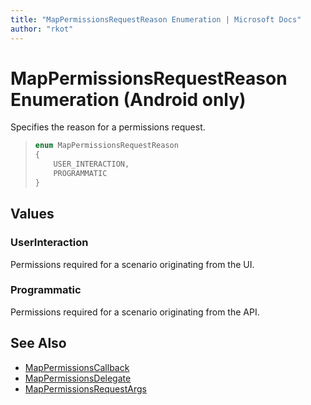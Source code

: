 ```yaml
---
title: "MapPermissionsRequestReason Enumeration | Microsoft Docs"
author: "rkot"
---
```


# MapPermissionsRequestReason Enumeration (Android only)

Specifies the reason for a permissions request.

>```java
> enum MapPermissionsRequestReason
> {
>     USER_INTERACTION,
>     PROGRAMMATIC
> }
>```

## Values

### UserInteraction

Permissions required for a scenario originating from the UI.

### Programmatic

Permissions required for a scenario originating from the API.

## See Also

* [MapPermissionsCallback](mappermissionscallback-interface.md)
* [MapPermissionsDelegate](mappermissionsdelegate-interface.md)
* [MapPermissionsRequestArgs](mappermissionsrequestargs-class.md)
